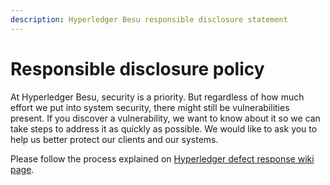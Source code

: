 ```yaml
---
description: Hyperledger Besu responsible disclosure statement
---
```


# Responsible disclosure policy

At Hyperledger Besu, security is a priority. But regardless of how much effort we put into system
security, there might still be vulnerabilities present. If you discover a vulnerability, we want to
know about it so we can take steps to address it as quickly as possible. We would like to ask you
to help us better protect our clients and our systems.

Please follow the process explained on
[Hyperledger defect response wiki page](https://wiki.hyperledger.org/display/SEC/Defect+Response).
